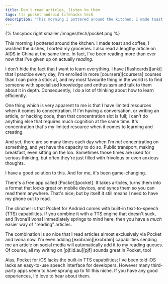 ```yaml
---
title: Don't read articles, listen to them
tags: tts pocket android lifehacks tech
description: "This morning I pottered around the kitchen. I made toast and coffee, I washed the dishes. I also read a lengthy article on AIDS in China at the same time. In fact, I've been reading more than ever now that I've given up on actually reading."
---
```


{% fancybox right smaller /images/tech/pocket.png %}

This morning I pottered around the kitchen. I made toast and coffee, I washed
the dishes, I sorted my groceries. I also read a lengthy article on AIDS in
China at the same time.  In fact, I've been reading more than ever now that
I've given up on actually *reading*.

I don't hide the fact that I want to learn everything. I have
[flashcards][anki] that I practice every day, I'm enrolled in more
[coursera][coursera] courses than I can poke a stick at, and my most favourite
thing in the world is to find someone with specialised knowledge and
enthusiasm and talk to them about it in depth. Consequently, I do a lot of
thinking about how to learn efficiently.

<!--more-->

One thing which is very apparent to me is that I have limited resources when
it comes to concentration. If I'm having a conversation, or writing an
article, or hacking code, then that concentration slot is full; I can't do
anything else that requires much cognition at the same time. It's concentration
that's my limited resource when it comes to learning and creating.

And yet, there are so many times each day when I'm *not* concentrating on
something, and yet have the capacity to do so. Public transport, making
breakfast, even sitting on the loo. Sometimes those times are used for serious
thinking, but often they're just filled with frivolous or even anxious
thoughts.

I have a good solution to this. And for me, it's been game-changing.

There's a free app called [Pocket][pocket]. It takes articles, turns them into
a format that looks great on mobile devices, and syncs them so you can read
them anywhere. That's nice; but by itself it still means I need to have my
phone out to read.

The clincher is that Pocket for Android comes with built-in text-to-speech
(TTS) capabilities. If you combine it with a TTS engine that doesn't
suck, and [Ivona][ivona] immediately springs to mind here, then you have a
*much* easier way of "reading" articles.

The combination is so nice that I read articles almost exclusively via Pocket
and Ivona now. I'm even adding [exobrain][exobrain] capabilities sending me an
article on social media will automatically add it to my reading queues. Of
course, all my writing on [pjf.id.au][pjf] sounds great in Pocket, too!

Alas, Pocket for iOS lacks the built-in TTS capabilities; I've been told
iOS lacks an easy-to-use speech interface for developers. However many
third-party apps seem to have sprung up to fill this niche. If you have any
good experiences, I'd love to hear about them.
